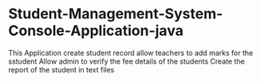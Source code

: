 # Student-Management-System-Console-Application-java

This Application create student record allow teachers to add marks for the sstudent 
Allow admin to verify the fee details of the students
Create the report of the student in text files
